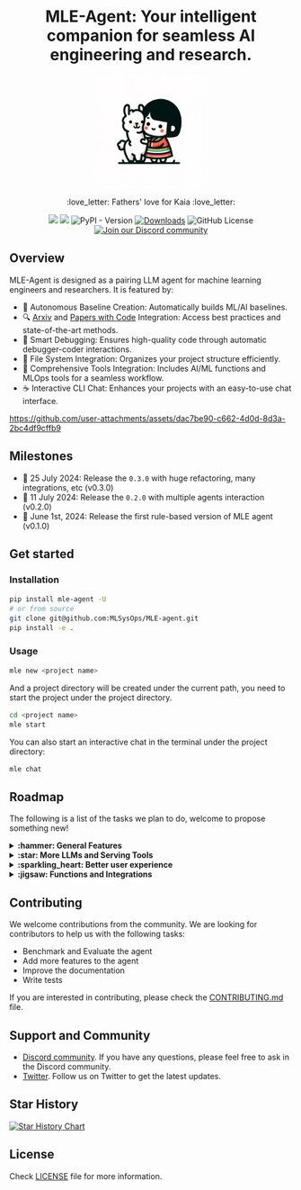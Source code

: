 <div align="center">
<h1 align="center">MLE-Agent: Your intelligent companion for seamless AI engineering and research.</h1>
<img alt="kaia-llama" height="200px" src="assets/kaia_llama.webp">
<p align="center">:love_letter: Fathers' love for Kaia :love_letter:</p>

![](https://github.com/MLSysOps/MLE-agent/actions/workflows/lint.yml/badge.svg) 
![](https://github.com/MLSysOps/MLE-agent/actions/workflows/test.yml/badge.svg) 
![PyPI - Version](https://img.shields.io/pypi/v/mle-agent)
[![Downloads](https://static.pepy.tech/badge/mle-agent)](https://pepy.tech/project/mle-agent)
![GitHub License](https://img.shields.io/github/license/MLSysOps/MLE-agent)
<a href="https://discord.gg/SgxBpENGRG"><img src="https://img.shields.io/badge/Discord-Join%20Us-purple?logo=discord&logoColor=white&style=flat" alt="Join our Discord community"></a>

</div>


## Overview

MLE-Agent is designed as a pairing LLM agent for machine learning engineers and researchers. It is featured by:

- 🤖 Autonomous Baseline Creation: Automatically builds ML/AI baselines.
- 🔍 [Arxiv](https://arxiv.org/) and [Papers with Code](https://paperswithcode.com/) Integration: Access best practices and state-of-the-art methods.
- 🐛 Smart Debugging: Ensures high-quality code through automatic debugger-coder interactions.
- 📂 File System Integration: Organizes your project structure efficiently.
- 🧰 Comprehensive Tools Integration: Includes AI/ML functions and MLOps tools for a seamless workflow.
- ☕ Interactive CLI Chat: Enhances your projects with an easy-to-use chat interface.


https://github.com/user-attachments/assets/dac7be90-c662-4d0d-8d3a-2bc4df9cffb9

## Milestones

- :rocket: 25 July 2024: Release the `0.3.0` with huge refactoring, many integrations, etc (v0.3.0)
- :rocket: 11 July 2024: Release the `0.2.0` with multiple agents interaction (v0.2.0)
- :rocket: June 1st, 2024: Release the first rule-based version of MLE agent (v0.1.0)

## Get started

### Installation

```bash
pip install mle-agent -U
# or from source
git clone git@github.com:MLSysOps/MLE-agent.git
pip install -e .
```

### Usage

```bash
mle new <project name>
```

And a project directory will be created under the current path, you need to start the project under the project directory.

```bash
cd <project name>
mle start
```

You can also start an interactive chat in the terminal under the project directory:

```bash
mle chat
```

## Roadmap

The following is a list of the tasks we plan to do, welcome to propose something new!

<details>
  <summary><b> :hammer: General Features</b></summary>
  
  - [x] Understand users' requirements to create an end-to-end AI project
  - [x] Suggest the SOTA data science solutions by using the web search
  - [x] Plan the ML engineering tasks with human interaction
  - [x] Execute the code on the local machine/cloud, debug and fix the errors
  - [x] Leverage the built-in functions to complete ML engineering tasks
  - [x] Interactive chat: A human-in-the-loop mode to help improve the existing ML projects
  - [ ] Kaggle mode: to finish a Kaggle task without humans
  - [ ] Summary and reflect the whole ML/AI pipeline
  - [ ] Integration with Cloud data and testing and debugging platforms
  - [ ] Local RAG support to make personal ML/AI coding assistant
  - [ ] Function zoo: generate AI/ML functions and save them for future usage


</details>

<details>
  <summary><b>:star: More LLMs and Serving Tools</b></summary>
  
  - [x] Ollama LLama3
  - [x] OpenAI GPTs
  - [ ] Anthropic Claude 3.5 Sonnet
</details>

<details>
  <summary><b>:sparkling_heart: Better user experience</b></summary>

  - [x] CLI Application
  - [ ] Web UI
  - [ ] Discord
</details>

<details>
  <summary><b>:jigsaw: Functions and Integrations</b></summary>
  
  - [x] Local file system
  - [x] Local code exectutor
  - [x] Arxiv.org search
  - [x] Papers with Code search
  - [x] General keyword search
  - [ ] Hugging Face
  - [ ] SkyPilot cloud deployment
  - [ ] Snowflake data
  - [ ] AWS S3 data
  - [ ] Databricks data catalog
  - [ ] Wandb experiment monitoring
  - [ ] MLflow management
  - [ ] DBT data transform
</details>

</details>

## Contributing

We welcome contributions from the community. We are looking for contributors to help us with the following tasks:

- Benchmark and Evaluate the agent
- Add more features to the agent
- Improve the documentation
- Write tests

If you are interested in contributing, please check the [CONTRIBUTING.md](CONTRIBUTING.md) file.

## Support and Community

- [Discord community](https://discord.gg/SgxBpENGRG). If you have any questions, please feel free to ask in the Discord community.
- [Twitter](https://twitter.com/MLE_Agent). Follow us on Twitter to get the latest updates.

## Star History

[![Star History Chart](https://api.star-history.com/svg?repos=MLSysOps/MLE-agent&type=Date)](https://star-history.com/#MLSysOps/MLE-agent&Date)

## License

Check [LICENSE](LICENSE) file for more information.
